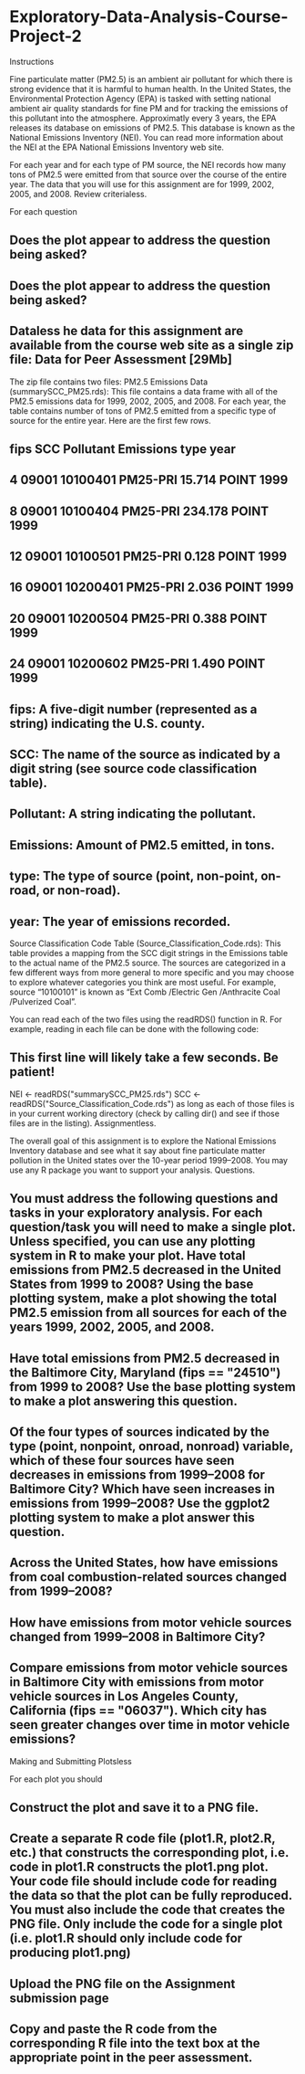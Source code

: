 Exploratory-Data-Analysis-Course-Project-2
=======
Instructions

Fine particulate matter (PM2.5) is an ambient air pollutant for which there is strong evidence that it is harmful to human 
health. In the United States, the Environmental Protection Agency (EPA) is tasked with setting national ambient air quality 
standards for fine PM and for tracking the emissions of this pollutant into the atmosphere. Approximatly every 3 years, the 
EPA releases its database on emissions of PM2.5. This database is known as the National Emissions Inventory (NEI). You can 
read more information about the NEI at the EPA National Emissions Inventory web site.

For each year and for each type of PM source, the NEI records how many tons of PM2.5 were emitted from that source over 
the course of the entire year. The data that you will use for this assignment are for 1999, 2002, 2005, and 2008. Review 
criterialess.

For each question

Does the plot appear to address the question being asked?
---
Does the plot appear to address the question being asked?
---

Dataless
he data for this assignment are available from the course web site as a single zip file:
Data for Peer Assessment [29Mb]
----

The zip file contains two files:
PM2.5 Emissions Data (summarySCC_PM25.rds): This file contains a data frame with all of the PM2.5 emissions data for 1999, 
2002, 2005, and 2008. For each year, the table contains number of tons of PM2.5 emitted from a specific type of source for 
the entire year. Here are the first few rows.

fips SCC Pollutant Emissions type year
--
4 09001 10100401 PM25-PRI 15.714 POINT 1999
---
8 09001 10100404 PM25-PRI 234.178 POINT 1999
---
12 09001 10100501 PM25-PRI 0.128 POINT 1999
---
16 09001 10200401 PM25-PRI 2.036 POINT 1999
---
20 09001 10200504 PM25-PRI 0.388 POINT 1999
---
24 09001 10200602 PM25-PRI 1.490 POINT 1999
---
fips: A five-digit number (represented as a string) indicating the U.S. county.
-
SCC: The name of the source as indicated by a digit string (see source code classification table).
-
Pollutant: A string indicating the pollutant.
-
Emissions: Amount of PM2.5 emitted, in tons.
-
type: The type of source (point, non-point, on-road, or non-road).
-
year: The year of emissions recorded.
-

Source Classification Code Table (Source_Classification_Code.rds): This table provides a mapping from the SCC digit strings in 
the Emissions table to the actual name of the PM2.5 source. The sources are categorized in a few different ways from more 
general to more specific and you may choose to explore whatever categories you think are most useful. For example, source 
“10100101” is known as “Ext Comb /Electric Gen /Anthracite Coal /Pulverized Coal”.

You can read each of the two files using the readRDS() function in R. For example, reading in each file can be done with the 
following code:

This first line will likely take a few seconds. Be patient!
--
NEI <- readRDS("summarySCC_PM25.rds") SCC <- readRDS("Source_Classification_Code.rds")
as long as each of those files is in your current working directory (check by calling dir() and see if those files are in the listing). 
Assignmentless.

The overall goal of this assignment is to explore the National Emissions Inventory database and see what it say about fine 
particulate matter pollution in the United states over the 10-year period 1999–2008. You may use any R package you want to 
support your analysis. Questions.

You must address the following questions and tasks in your exploratory analysis. For each question/task you will need to 
make a single plot. Unless specified, you can use any plotting system in R to make your plot.
Have total emissions from PM2.5 decreased in the United States from 1999 to 2008? Using the base plotting system, make a plot showing the total PM2.5 emission from all sources for each of the years 1999, 2002, 2005, and 2008.
-
Have total emissions from PM2.5 decreased in the Baltimore City, Maryland (fips == "24510") from 1999 to 2008? Use the base plotting system to make a plot answering this question.
-
Of the four types of sources indicated by the type (point, nonpoint, onroad, nonroad) variable, which of these four sources have seen decreases in emissions from 1999–2008 for Baltimore City? Which have seen increases in emissions from 1999–2008? Use the ggplot2 plotting system to make a plot answer this question.
-
Across the United States, how have emissions from coal combustion-related sources changed from 1999–2008?
-
How have emissions from motor vehicle sources changed from 1999–2008 in Baltimore City?
-
Compare emissions from motor vehicle sources in Baltimore City with emissions from motor vehicle sources in Los Angeles County, California (fips == "06037"). Which city has seen greater changes over time in motor vehicle emissions?
-

Making and Submitting Plotsless

For each plot you should

Construct the plot and save it to a PNG file.
-
Create a separate R code file (plot1.R, plot2.R, etc.) that constructs the corresponding plot, i.e. code in plot1.R constructs the plot1.png plot. Your code file should include code for reading the data so that the plot can be fully reproduced. You must also include the code that creates the PNG file. Only include the code for a single plot (i.e. plot1.R should only include code for producing plot1.png)
-
Upload the PNG file on the Assignment submission page
-
Copy and paste the R code from the corresponding R file into the text box at the appropriate point in the peer assessment.
-
